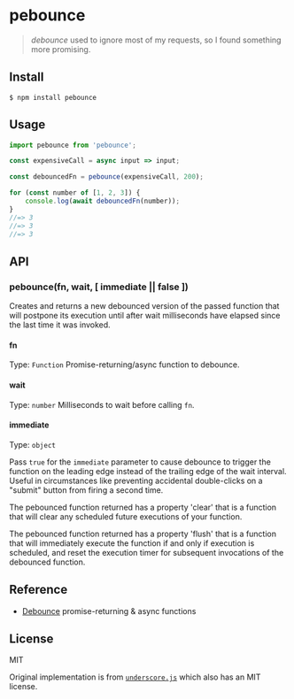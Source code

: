 # pebounce
> *debounce* used to ignore most of my requests, so I found something more promising.

## Install

```
$ npm install pebounce
```

## Usage

```js
import pebounce from 'pebounce';

const expensiveCall = async input => input;

const debouncedFn = pebounce(expensiveCall, 200);

for (const number of [1, 2, 3]) {
	console.log(await debouncedFn(number));
}
//=> 3
//=> 3
//=> 3
```
## API

### pebounce(fn, wait, [ immediate || false ])

  Creates and returns a new debounced version of the passed function that
  will postpone its execution until after wait milliseconds have elapsed
  since the last time it was invoked.

#### fn
Type: `Function`
Promise-returning/async function to debounce.

#### wait
Type: `number`
Milliseconds to wait before calling `fn`.

#### immediate
Type: `object`

  Pass `true` for the `immediate` parameter to cause debounce to trigger
  the function on the leading edge instead of the trailing edge of the wait
  interval. Useful in circumstances like preventing accidental double-clicks
  on a "submit" button from firing a second time.

  The pebounced function returned has a property 'clear' that is a 
  function that will clear any scheduled future executions of your function.

  The pebounced function returned has a property 'flush' that is a 
  function that will immediately execute the function if and only if execution is scheduled,
  and reset the execution timer for subsequent invocations of the debounced
  function.

## Reference
 * [Debounce](https://css-tricks.com/debouncing-throttling-explained-examples/) promise-returning & async functions

## License

  MIT

  Original implementation is from [`underscore.js`](http://underscorejs.org/)
  which also has an MIT license.
 


